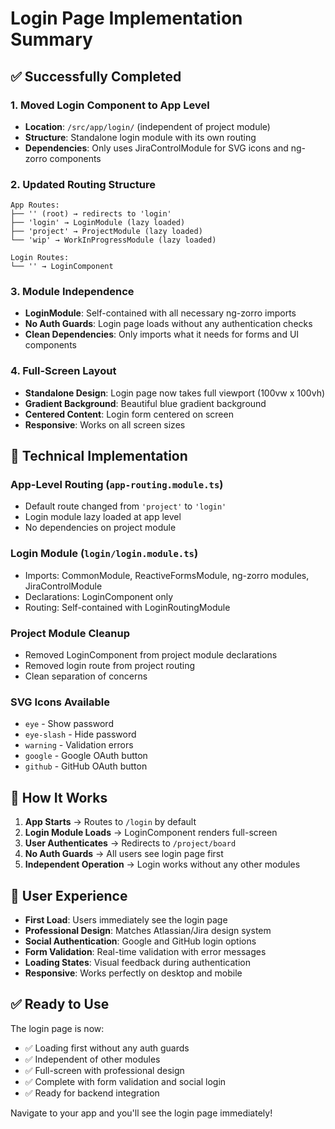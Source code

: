 # Login Page Implementation Summary

## ✅ Successfully Completed

### 1. **Moved Login Component to App Level**
- **Location**: `/src/app/login/` (independent of project module)
- **Structure**: Standalone login module with its own routing
- **Dependencies**: Only uses JiraControlModule for SVG icons and ng-zorro components

### 2. **Updated Routing Structure**
```
App Routes:
├── '' (root) → redirects to 'login'
├── 'login' → LoginModule (lazy loaded)
├── 'project' → ProjectModule (lazy loaded)
└── 'wip' → WorkInProgressModule (lazy loaded)

Login Routes:
└── '' → LoginComponent
```

### 3. **Module Independence**
- **LoginModule**: Self-contained with all necessary ng-zorro imports
- **No Auth Guards**: Login page loads without any authentication checks
- **Clean Dependencies**: Only imports what it needs for forms and UI components

### 4. **Full-Screen Layout**
- **Standalone Design**: Login page now takes full viewport (100vw x 100vh)
- **Gradient Background**: Beautiful blue gradient background
- **Centered Content**: Login form centered on screen
- **Responsive**: Works on all screen sizes

## 🔧 Technical Implementation

### **App-Level Routing** (`app-routing.module.ts`)
- Default route changed from `'project'` to `'login'`
- Login module lazy loaded at app level
- No dependencies on project module

### **Login Module** (`login/login.module.ts`)
- Imports: CommonModule, ReactiveFormsModule, ng-zorro modules, JiraControlModule
- Declarations: LoginComponent only
- Routing: Self-contained with LoginRoutingModule

### **Project Module Cleanup**
- Removed LoginComponent from project module declarations
- Removed login route from project routing
- Clean separation of concerns

### **SVG Icons Available**
- `eye` - Show password
- `eye-slash` - Hide password  
- `warning` - Validation errors
- `google` - Google OAuth button
- `github` - GitHub OAuth button

## 🚀 How It Works

1. **App Starts** → Routes to `/login` by default
2. **Login Module Loads** → LoginComponent renders full-screen
3. **User Authenticates** → Redirects to `/project/board`
4. **No Auth Guards** → All users see login page first
5. **Independent Operation** → Login works without any other modules

## 🎯 User Experience

- **First Load**: Users immediately see the login page
- **Professional Design**: Matches Atlassian/Jira design system
- **Social Authentication**: Google and GitHub login options
- **Form Validation**: Real-time validation with error messages
- **Loading States**: Visual feedback during authentication
- **Responsive**: Works perfectly on desktop and mobile

## ✅ Ready to Use

The login page is now:
- ✅ Loading first without any auth guards
- ✅ Independent of other modules
- ✅ Full-screen with professional design
- ✅ Complete with form validation and social login
- ✅ Ready for backend integration

Navigate to your app and you'll see the login page immediately!